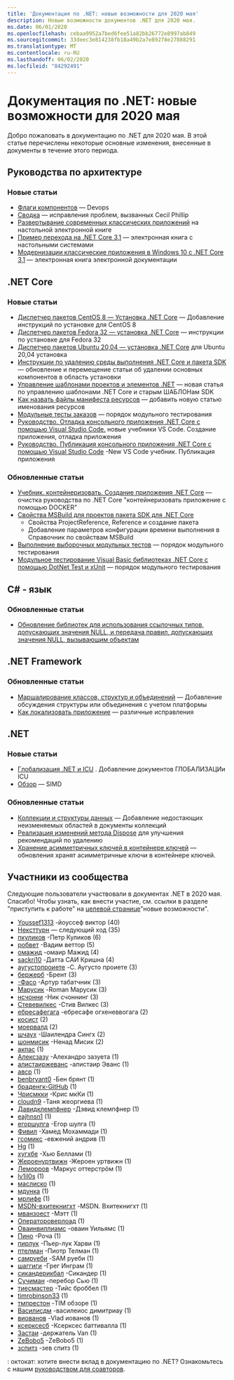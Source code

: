 ```yaml
---
title: 'Документация по .NET: новые возможности для 2020 мая'
description: Новые возможности документов .NET для 2020 мая.
ms.date: 06/01/2020
ms.openlocfilehash: cebaa9952a7bed6fee51a82bb26772e8997ab849
ms.sourcegitcommit: 33deec3e814238fb18a49b2a7e89278e27888291
ms.translationtype: MT
ms.contentlocale: ru-RU
ms.lasthandoff: 06/02/2020
ms.locfileid: "84292491"
---
```

# <a name="net-docs-whats-new-for-may-2020"></a>Документация по .NET: новые возможности для 2020 мая

Добро пожаловать в документацию по .NET для 2020 мая. В этой статье перечислены некоторые основные изменения, внесенные в документы в течение этого периода.

## <a name="architecture-guides"></a>Руководства по архитектуре

### <a name="new-articles"></a>Новые статьи

- [Флаги компонентов](../architecture/cloud-native/feature-flags.md) — Devops
- [Сводка](../architecture/cloud-native/summary.md) — исправления проблем, вызванных Cecil Phillip
- [Развертывание современных классических приложений](../architecture/modernize-desktop/deploy-modern-applications.md) на настольной электронной книге
- [Пример перехода на .NET Core 3,1](../architecture/modernize-desktop/example-migration-core.md) — электронная книга с настольными системами
- [Модернизации классические приложения в Windows 10 с .NET Core 3,1](../architecture/modernize-desktop/index.md) — электронная книга электронной документации

## <a name="net-core"></a>.NET Core

### <a name="new-articles"></a>Новые статьи

- [Диспетчер пакетов CentOS 8 — Установка .NET Core](../core/install/linux-package-manager-centos8.md) — Добавление инструкций по установке для CentOS 8
- [Диспетчер пакетов Fedora 32 — установка .NET Core](../core/install/linux-package-manager-fedora32.md) — инструкции по установке для Fedora 32
- [Диспетчер пакетов Ubuntu 20,04 — установка .NET Core](../core/install/linux-package-manager-ubuntu-2004.md) для Ubuntu 20,04 установка
- [Инструкции по удалению среды выполнения .NET Core и пакета SDK](../core/install/remove-runtime-sdk-versions.md) — обновление и перемещение статьи об удалении основных компонентов в область установки
- [Управление шаблонами проектов и элементов .NET](../core/install/templates.md) — новая статья по управлению шаблонами .NET Core и старым ШАБЛОНам SDK
- [Как назвать файлы манифеста ресурсов](../core/resources/manifest-file-names.md) — добавить новую статью именования ресурсов
- [Модульные тесты заказов](../core/testing/order-unit-tests.md) — порядок модульного тестирования
- [Руководство. Отладка консольного приложения .NET Core с помощью Visual Studio Code.](../core/tutorials/debugging-with-visual-studio-code.md) новые учебники VS Code. Создание приложения, отладка приложения
- [Руководство. Публикация консольного приложения .NET Core с помощью Visual Studio Code](../core/tutorials/publishing-with-visual-studio-code.md) -New VS Code учебник. Публикация приложения

### <a name="updated-articles"></a>Обновленные статьи

- [Учебник. контейнеризовать. Создание приложения .NET Core](../core/docker/build-container.md) — очистка руководства по .NET Core "контейнеризовать приложение с помощью DOCKER"
- [Свойства MSBuild для проектов пакета SDK для .NET Core](../core/project-sdk/msbuild-props.md)
  - Свойства ProjectReference, Reference и создание пакета
  - Добавление параметров конфигурации времени выполнения в Справочник по свойствам MSBuild
- [Выполнение выборочных модульных тестов](../core/testing/selective-unit-tests.md) — порядок модульного тестирования
- [Модульное тестирование Visual Basic библиотеках .NET Core с помощью DotNet Test и xUnit](../core/testing/unit-testing-visual-basic-with-dotnet-test.md) — порядок модульного тестирования

## <a name="c-language"></a>C# - язык

### <a name="updated-articles"></a>Обновленные статьи

- [Обновление библиотек для использования ссылочных типов, допускающих значения NULL, и передача правил, допускающих значения NULL, вызывающим объектам](../csharp/nullable-migration-strategies.md)

## <a name="net-framework"></a>.NET Framework

### <a name="updated-articles"></a>Обновленные статьи

- [Маршалирование классов, структур и объединений](../framework/interop/marshaling-classes-structures-and-unions.md) — Добавление обсуждения структуры или объединения с учетом платформы
- [Как локализовать приложение](../framework/wpf/advanced/how-to-localize-an-application.md) — различные исправления

## <a name="net"></a>.NET

### <a name="new-articles"></a>Новые статьи

- [Глобализация .NET и ICU](../standard/globalization-localization/globalization-icu.md) . Добавление документов ГЛОБАЛИЗАЦИи ICU
- [Обзор](../standard/simd.md) — SIMD

### <a name="updated-articles"></a>Обновленные статьи

- [Коллекции и структуры данных](../standard/collections/index.md) — Добавление недостающих неизменяемых областей в документы коллекций
- [Реализация изменений метода Dispose](../standard/garbage-collection/implementing-dispose.md) для улучшения рекомендаций по удалению
- [Хранение асимметричных ключей в контейнере ключей](../standard/security/how-to-store-asymmetric-keys-in-a-key-container.md) — обновления хранят асимметричные ключи в контейнере ключей.

## <a name="community-contributors"></a>Участники из сообщества

Следующие пользователи участвовали в документах .NET в 2020 мая. Спасибо! Чтобы узнать, как внести участие, см. ссылки в разделе "приступить к работе" на [целевой странице](index.yml)"новые возможности".

- [Youssef1313](https://github.com/Youssef1313) -йоуссеф виктор (40)
- [Нексттурн](https://github.com/NextTurn) — следующий ход (35)
- [пкуликов](https://github.com/pkulikov) -Петр Куликов (6)
- [робвет](https://github.com/robvet) -Вадим веттор (5)
- [омажид](https://github.com/omajid) -омаир Мажид (4)
- [sackri10](https://github.com/sackri10) -Датта САИ Кришна (4)
- [аугустопроиете](https://github.com/augustoproiete) -C. Аугусто проиете (3)
- [бержерб](https://github.com/bergerb) -Брент (3)
- [-Фасо](https://github.com/faso) -Артур табатчник (3)
- [Марусик](https://github.com/Marusyk) -Roman Марусик (3)
- [нсчонни](https://github.com/nschonni) -Ник счоннинг (3)
- [Стевевилкес](https://github.com/SteveWilkes) -Стив Вилкес (3)
- [ебресафегага](https://github.com/ebresafegaga) -ебресафе огхеневвогага (2)
- [косист](https://github.com/kosist) (2)
- [моервалд](https://github.com/moerwald) (2)
- [шчаух](https://github.com/shchauh) -Шаилендра Сингх (2)
- [шонмисик](https://github.com/shonmisic) -Ненад Мисик (2)
- [акпас](https://github.com/akpath) (1)
- [Алексзазу](https://github.com/AlexZazu) -Алехандро зазуета (1)
- [алистаиржеванс](https://github.com/alistairjevans) -алистаир Эванс (1)
- [авср](https://github.com/awsr) (1)
- [benbryant0](https://github.com/benbryant0) -Бен брянт (1)
- [браденгк-GitHub](https://github.com/bradengc-github) (1)
- [Чрисмкки](https://github.com/ChrisMcKee) -Крис мкКи (1)
- [cloudn9](https://github.com/cloudn9) -Таня жеоргиева (1)
- [Давидклемпфнер](https://github.com/DavidKlempfner) -Дэвид клемпфнер (1)
- [eajhnsn1](https://github.com/eajhnsn1) (1)
- [егоршулга](https://github.com/egorshulga) -Егор шулга (1)
- [Фивил](https://github.com/FIVIL) -Хамед Мохаммади (1)
- [гсомикс](https://github.com/gsomix) -евжений андрив (1)
- [Hg](https://github.com/hg) (1)
- [хугхбе](https://github.com/hughbe) -Хью Беллами (1)
- [Жероенуртвижн](https://github.com/JeroenOortwijn) -Жероен уртвижн (1)
- [Леморров](https://github.com/LeMorrow) -Маркус оттерстрöм (1)
- [lv1il0s](https://github.com/lv1il0s) (1)
- [маслиско](https://github.com/maslisko) (1)
- [мдунка](https://github.com/mdunka) (1)
- [мрлифе](https://github.com/mrlife) (1)
- [MSDN-вхитекнигхт](https://github.com/MSDN-WhiteKnight) -MSDN. Вхитекнигхт (1)
- [мванзоест](https://github.com/mvanzoest) -Мэтт (1)
- [Оператороверлоад](https://github.com/OperatorOverload) (1)
- [Оваинвиллиамс](https://github.com/OwainWilliams) -оваин Уильямс (1)
- [Пино](https://github.com/pino) -Роча (1)
- [пирлук](https://github.com/pirluq) -Пьер-лук Харви (1)
- [птелман](https://github.com/ptelman) -Пиотр Телман (1)
- [самруеби](https://github.com/samrueby) -SAM руеби (1)
- [шаггиги](https://github.com/shaggygi) -Грег Инграм (1)
- [сикандерикбал](https://github.com/sikanderiqbal) -Сикандер (1)
- [Сучиман](https://github.com/Suchiman) -перебор Сью (1)
- [тиесмастер](https://github.com/tiesmaster) -Тийс броббел (1)
- [timrobinson33](https://github.com/timrobinson33) (1)
- [тмпрестон](https://github.com/tmpreston) -TIM обзоре (1)
- [Василисдм](https://github.com/Vasilisdm) -василеиос димитриау (1)
- [виованов](https://github.com/viovanov) -Vlad иованов (1)
- [ксерксесб](https://github.com/xerxesb) -Ксерксес баттивалла (1)
- [Застаи](https://github.com/Zastai) -держатель Van (1)
- [ZeBobo5](https://github.com/ZeBobo5) -ZeBobo5 (1)
- [зспитз](https://github.com/zspitz) -зев спитз (1)

: октокат: хотите внести вклад в документацию по .NET? Ознакомьтесь с нашим [руководством для соавторов](https://docs.microsoft.com/contribute/dotnet/dotnet-contribute).
